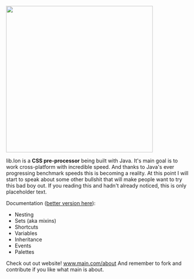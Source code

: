 <img src="https://i.imgur.com/liJuDYo.png" width="400"></img>

lib.Ion is a **CSS pre-processor** being built with Java. It's main goal is to work cross-platform with incredible speed. And thanks to Java's ever progressing benchmark speeds this is becoming a reality. At this point I will start to speak about some other bullshit that will make people want to try this bad boy out. If you reading this and hadn't already noticed, this is only placeholder text.

Documentation ([better version here](www.google.com)):
 - Nesting
 - Sets (aka mixins)
 - Shortcuts
 - Variables
 - Inheritance
 - Events
 - Palettes

Check out out website! www.main.com/about
And remember to fork and contribute if you like what main is about.

 
